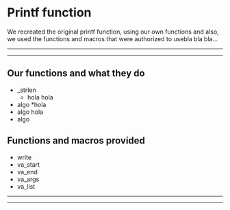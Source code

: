 # Printf function 

We recreated the original printf function, using our own functions and also, we used the functions and 
macros that were authorized to usebla bla bla...

---
---

## Our functions and what they do

* _strlen
	* hola hola
* algo
	*hola 
* algo
	hola
* algo 

## Functions and macros provided
* write
* va_start
* va_end
* va_args
* va_list

---
---


